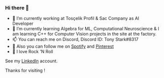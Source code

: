 ### Hi there 👋

- 🔭 I’m currently working at Tosçelik Profil & Sac Company as AI Developer
- 🌱 I’m currently learning Algebra for ML, Computational Neuroscience & I am learning C++ for Computer Vision projects in the site at the factory.
- 📫 You can reach me on Discord, Discord ID: Tony Stark#8317
- 👯 Also you can follow me on [Spotify](https://open.spotify.com/user/85gnnw6eucstooirsk9j5zuia?si=06a276edea3c4429) and [Pinterest](https://tr.pinterest.com/r00t_TonyStark/)
- 🤘 I love Rock 'N Roll

See my [LinkedIn](https://www.linkedin.com/in/yi%C4%9Fit-can-%C3%B6zdemir-941666252/) account.

Thanks for visiting !

<!--
**Yigit-AI-Dev/Yigit-AI-Dev** is a ✨ _special_ ✨ repository because its `README.md` (this file) appears on your GitHub profile.

Here are some ideas to get you started:

- 🔭 I’m currently working on ...
- 🌱 I’m currently learning ...
- 👯 I’m looking to collaborate on ...
- 🤔 I’m looking for help with ...
- 💬 Ask me about ...
- 📫 How to reach me: ...
- 😄 Pronouns: ...
- ⚡ Fun fact: ...
-->
